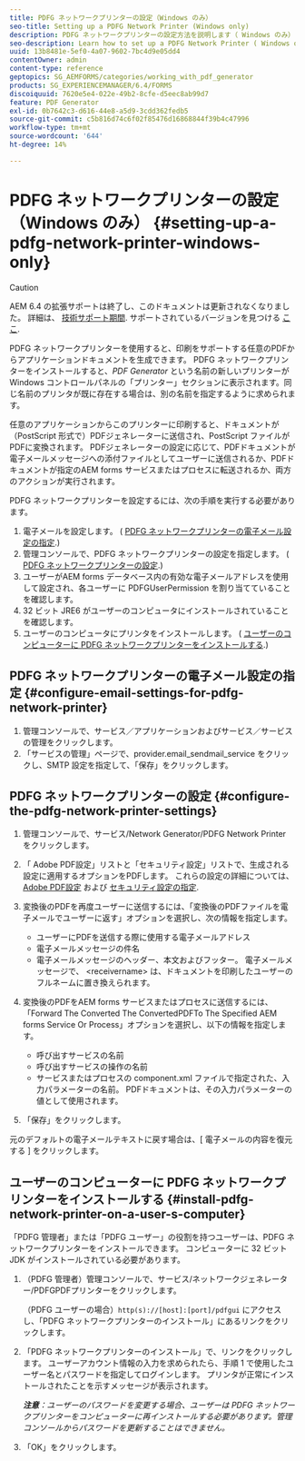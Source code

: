 ```yaml
---
title: PDFG ネットワークプリンターの設定（Windows のみ）
seo-title: Setting up a PDFG Network Printer (Windows only)
description: PDFG ネットワークプリンターの設定方法を説明します（ Windows のみ）
seo-description: Learn how to set up a PDFG Network Printer ( Windows only )
uuid: 13b8481e-5ef0-4a07-9602-7bc4d9e05dd4
contentOwner: admin
content-type: reference
geptopics: SG_AEMFORMS/categories/working_with_pdf_generator
products: SG_EXPERIENCEMANAGER/6.4/FORMS
discoiquuid: 7620e5e4-022e-49b2-8cfe-d5eec8ab99d7
feature: PDF Generator
exl-id: 0b7642c3-d616-44e8-a5d9-3cdd362fedb5
source-git-commit: c5b816d74c6f02f85476d16868844f39b4c47996
workflow-type: tm+mt
source-wordcount: '644'
ht-degree: 14%

---
```


# PDFG ネットワークプリンターの設定（Windows のみ） {#setting-up-a-pdfg-network-printer-windows-only}

>[!CAUTION]
>
>AEM 6.4 の拡張サポートは終了し、このドキュメントは更新されなくなりました。 詳細は、 [技術サポート期間](https://helpx.adobe.com/jp/support/programs/eol-matrix.html). サポートされているバージョンを見つける [ここ](https://experienceleague.adobe.com/docs/?lang=ja).

PDFG ネットワークプリンターを使用すると、印刷をサポートする任意のPDFからアプリケーションドキュメントを生成できます。 PDFG ネットワークプリンターをインストールすると、*PDF Generator* という名前の新しいプリンターが Windows コントロールパネルの「プリンター」セクションに表示されます。同じ名前のプリンタが既に存在する場合は、別の名前を指定するように求められます。

任意のアプリケーションからこのプリンターに印刷すると、ドキュメントが（PostScript 形式で）PDFジェネレーターに送信され、PostScript ファイルがPDFに変換されます。 PDFジェネレーターの設定に応じて、PDFドキュメントが電子メールメッセージへの添付ファイルとしてユーザーに送信されるか、PDFドキュメントが指定のAEM forms サービスまたはプロセスに転送されるか、両方のアクションが実行されます。

PDFG ネットワークプリンターを設定するには、次の手順を実行する必要があります。

1. 電子メールを設定します。 ( [PDFG ネットワークプリンターの電子メール設定の指定](setting-pdfg-network-printer-windows.md#configure-email-settings-for-pdfg-network-printer).)
1. 管理コンソールで、PDFG ネットワークプリンターの設定を指定します。 ( [PDFG ネットワークプリンターの設定](setting-pdfg-network-printer-windows.md#configure-the-pdfg-network-printer-settings).)
1. ユーザーがAEM forms データベース内の有効な電子メールアドレスを使用して設定され、各ユーザーに PDFGUserPermission を割り当てていることを確認します。 <!-- Fix broken link See Setting up and organizing users -->
1. 32 ビット JRE6 がユーザーのコンピュータにインストールされていることを確認します。
1. ユーザーのコンピュータにプリンタをインストールします。 ( [ユーザーのコンピューターに PDFG ネットワークプリンターをインストールする](setting-pdfg-network-printer-windows.md#install-pdfg-network-printer-on-a-user-s-computer).)

## PDFG ネットワークプリンターの電子メール設定の指定 {#configure-email-settings-for-pdfg-network-printer}

1. 管理コンソールで、サービス／アプリケーションおよびサービス／サービスの管理をクリックします。
1. 「サービスの管理」ページで、provider.email_sendmail_service をクリックし、SMTP 設定を指定して、「保存」をクリックします。

## PDFG ネットワークプリンターの設定 {#configure-the-pdfg-network-printer-settings}

1. 管理コンソールで、サービス/Network Generator/PDFG Network Printer をクリックします。
1. 「 Adobe PDF設定」リストと「セキュリティ設定」リストで、生成される設定に適用するオプションをPDFします。 これらの設定の詳細については、 [Adobe PDF設定](/help/forms/using/admin-help/configuring-pdf-settings.md#configuring-adobe-pdf-settings) および [セキュリティ設定の指定](/help/forms/using/admin-help/configuring-security-settings.md#configuring-security-settings).
1. 変換後のPDFを再度ユーザーに送信するには、「変換後のPDFファイルを電子メールでユーザーに返す」オプションを選択し、次の情報を指定します。

   * ユーザーにPDFを送信する際に使用する電子メールアドレス
   * 電子メールメッセージの件名
   * 電子メールメッセージのヘッダー、本文およびフッター。 電子メールメッセージで、 &lt;receivername> は、ドキュメントを印刷したユーザーのフルネームに置き換えられます。

1. 変換後のPDFをAEM forms サービスまたはプロセスに送信するには、「Forward The Converted The ConvertedPDFTo The Specified AEM forms Service Or Process」オプションを選択し、以下の情報を指定します。

   * 呼び出すサービスの名前
   * 呼び出すサービスの操作の名前
   * サービスまたはプロセスの component.xml ファイルで指定された、入力パラメーターの名前。 PDFドキュメントは、その入力パラメーターの値として使用されます。

1. 「保存」をクリックします。

元のデフォルトの電子メールテキストに戻す場合は、[ 電子メールの内容を復元する ] をクリックします。

## ユーザーのコンピューターに PDFG ネットワークプリンターをインストールする {#install-pdfg-network-printer-on-a-user-s-computer}

「PDFG 管理者」または「PDFG ユーザー」の役割を持つユーザーは、PDFG ネットワークプリンターをインストールできます。 コンピューターに 32 ビット JDK がインストールされている必要があります。

1. （PDFG 管理者）管理コンソールで、サービス/ネットワークジェネレーター/PDFGPDFプリンターをクリックします。

   （PDFG ユーザーの場合）`http(s)://[host]:[port]/pdfgui` にアクセスし、「PDFG ネットワークプリンターのインストール」にあるリンクをクリックします。

1. 「PDFG ネットワークプリンターのインストール」で、リンクをクリックします。 ユーザーアカウント情報の入力を求められたら、手順 1 で使用したユーザー名とパスワードを指定してログインします。 プリンタが正常にインストールされたことを示すメッセージが表示されます。

   ***注意&#x200B;**：ユーザーのパスワードを変更する場合、ユーザーは PDFG ネットワークプリンターをコンピューターに再インストールする必要があります。管理コンソールからパスワードを更新することはできません。*

1. 「OK」をクリックします。
